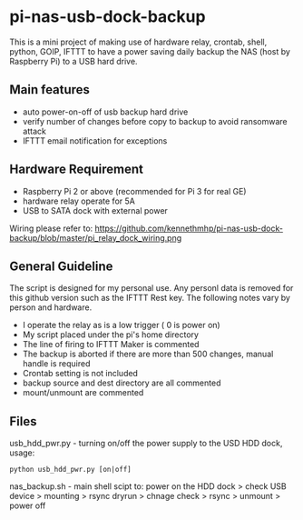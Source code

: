 # pi-nas-usb-dock-backup

This is a mini project of making use of hardware relay, crontab, shell, python, GOIP, IFTTT to have a power saving daily backup the NAS (host by Raspberry Pi) to a USB hard drive.

## Main features
* auto power-on-off of usb backup hard drive
* verify number of changes before copy to backup to avoid ransomware attack
* IFTTT email notification for exceptions

## Hardware Requirement
* Raspberry Pi 2 or above (recommended for Pi 3 for real GE)
* hardware relay operate for 5A
* USB to SATA dock with external power

Wiring please refer to:
https://github.com/kennethmhp/pi-nas-usb-dock-backup/blob/master/pi_relay_dock_wiring.png

## General Guideline
The script is designed for my personal use. Any personl data is removed for this github version such as the IFTTT Rest key. The following notes vary by person and hardware.
* I operate the relay as is a low trigger ( 0 is power on)
* My script placed under the pi's home directory
* The line of firing to IFTTT Maker is commented
* The backup is aborted if there are more than 500 changes, manual handle is required
* Crontab setting is not included
* backup source and dest directory are all commented
* mount/unmount are commented

## Files
usb_hdd_pwr.py - turning on/off the power supply to the USD HDD dock, usage:
```
python usb_hdd_pwr.py [on|off]
```
nas_backup.sh - main shell scipt to: power on the HDD dock > check USB device > mounting > rsync dryrun > chnage check > rsync > unmount > power off
